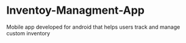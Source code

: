 # Inventoy-Managment-App
Mobile app developed for android that helps users track and manage custom inventory
